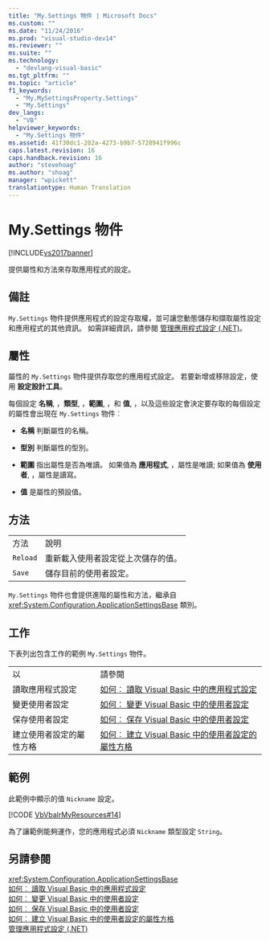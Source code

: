 ```yaml
---
title: "My.Settings 物件 | Microsoft Docs"
ms.custom: ""
ms.date: "11/24/2016"
ms.prod: "visual-studio-dev14"
ms.reviewer: ""
ms.suite: ""
ms.technology: 
  - "devlang-visual-basic"
ms.tgt_pltfrm: ""
ms.topic: "article"
f1_keywords: 
  - "My.MySettingsProperty.Settings"
  - "My.Settings"
dev_langs: 
  - "VB"
helpviewer_keywords: 
  - "My.Settings 物件"
ms.assetid: 41f30dc1-202a-4273-b9b7-5728941f996c
caps.latest.revision: 16
caps.handback.revision: 16
author: "stevehoag"
ms.author: "shoag"
manager: "wpickett"
translationtype: Human Translation
---
```

# My.Settings 物件
[!INCLUDE[vs2017banner](../../../csharp/includes/vs2017banner.md)]

提供屬性和方法來存取應用程式的設定。  
  
## <a name="remarks"></a>備註  
  `My.Settings` 物件提供應用程式的設定存取權，並可讓您動態儲存和擷取屬性設定和應用程式的其他資訊。 如需詳細資訊，請參閱 [管理應用程式設定 (.NET)](/visual-studio/ide/managing-application-settings-dotnet)。  
  
## <a name="properties"></a>屬性  
 屬性的 `My.Settings` 物件提供存取您的應用程式設定。 若要新增或移除設定，使用 **設定設計工具**。  
  
 每個設定 **名稱**, ，**類型**, ，**範圍**, ，和 **值**, ，以及這些設定會決定要存取的每個設定的屬性會出現在 `My.Settings` 物件︰  
  
-   **名稱** 判斷屬性的名稱。  
  
-   **型別** 判斷屬性的型別。  
  
-   **範圍** 指出屬性是否為唯讀。 如果值為 **應用程式**, ，屬性是唯讀; 如果值為 **使用者**, ，屬性是讀寫。  
  
-   **值** 是屬性的預設值。  
  
## <a name="methods"></a>方法  
  
|||  
|-|-|  
|方法|說明|  
|`Reload`|重新載入使用者設定從上次儲存的值。|  
|`Save`|儲存目前的使用者設定。|  
  
  `My.Settings` 物件也會提供進階的屬性和方法，繼承自 <xref:System.Configuration.ApplicationSettingsBase> 類別。  
  
## <a name="tasks"></a>工作  
 下表列出包含工作的範例 `My.Settings` 物件。  
  
|||  
|-|-|  
|以|請參閱|  
|讀取應用程式設定|[如何︰ 讀取 Visual Basic 中的應用程式設定](../../../visual-basic/developing-apps/programming/app-settings/how-to-read-application-settings.md)|  
|變更使用者設定|[如何︰ 變更 Visual Basic 中的使用者設定](../../../visual-basic/developing-apps/programming/app-settings/how-to-change-user-settings.md)|  
|保存使用者設定|[如何︰ 保存 Visual Basic 中的使用者設定](../../../visual-basic/developing-apps/programming/app-settings/how-to-persist-user-settings.md)|  
|建立使用者設定的屬性方格|[如何︰ 建立 Visual Basic 中的使用者設定的屬性方格](../../../visual-basic/developing-apps/programming/app-settings/how-to-create-property-grids-for-user-settings.md)|  
  
## <a name="example"></a>範例  
 此範例中顯示的值 `Nickname` 設定。  
  
 [!CODE [VbVbalrMyResources#14](../CodeSnippet/VS_Snippets_VBCSharp/VbVbalrMyResources#14)]  
  
 為了讓範例能夠運作，您的應用程式必須 `Nickname` 類型設定 `String`。  
  
## <a name="see-also"></a>另請參閱  
 <xref:System.Configuration.ApplicationSettingsBase>   
 [如何︰ 讀取 Visual Basic 中的應用程式設定](../../../visual-basic/developing-apps/programming/app-settings/how-to-read-application-settings.md)   
 [如何︰ 變更 Visual Basic 中的使用者設定](../../../visual-basic/developing-apps/programming/app-settings/how-to-change-user-settings.md)   
 [如何︰ 保存 Visual Basic 中的使用者設定](../../../visual-basic/developing-apps/programming/app-settings/how-to-persist-user-settings.md)   
 [如何︰ 建立 Visual Basic 中的使用者設定的屬性方格](../../../visual-basic/developing-apps/programming/app-settings/how-to-create-property-grids-for-user-settings.md)   
 [管理應用程式設定 (.NET)](/visual-studio/ide/managing-application-settings-dotnet)